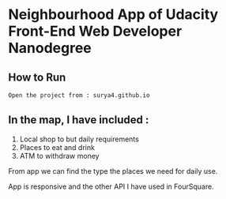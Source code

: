 # Neighbourhood App of Udacity Front-End Web Developer Nanodegree

## How to Run
```html
Open the project from : surya4.github.io
```

## In the map, I have included :
1. Local shop to but daily requirements
2. Places to eat and drink
3. ATM to withdraw money

From app we can find the type the places we need for daily use.

App is responsive and the other API I have used in FourSquare.
